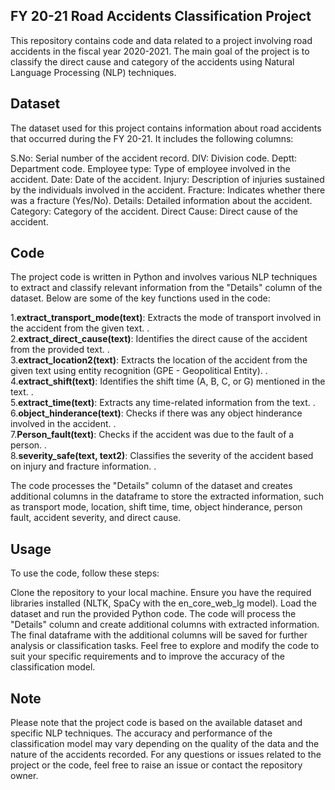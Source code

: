 ## FY 20-21 Road Accidents Classification Project
This repository contains code and data related to a project involving road accidents in the fiscal year 2020-2021. The main goal of the project is to classify the direct cause and category of the accidents using Natural Language Processing (NLP) techniques.

## Dataset
The dataset used for this project contains information about road accidents that occurred during the FY 20-21. It includes the following columns:

S.No: Serial number of the accident record.
DIV: Division code.
Deptt: Department code.
Employee type: Type of employee involved in the accident.
Date: Date of the accident.
Injury: Description of injuries sustained by the individuals involved in the accident.
Fracture: Indicates whether there was a fracture (Yes/No).
Details: Detailed information about the accident.
Category: Category of the accident.
Direct Cause: Direct cause of the accident.
## Code
The project code is written in Python and involves various NLP techniques to extract and classify relevant information from the "Details" column of the dataset. Below are some of the key functions used in the code:

1.**extract_transport_mode(text)**: Extracts the mode of transport involved in the accident from the given text. .<br>
2.**extract_direct_cause(text)**: Identifies the direct cause of the accident from the provided text. .<br>
3.**extract_location2(text)**: Extracts the location of the accident from the given text using entity recognition (GPE - Geopolitical Entity). .<br>
4.**extract_shift(text)**: Identifies the shift time (A, B, C, or G) mentioned in the text. .<br>
5.**extract_time(text)**: Extracts any time-related information from the text. .<br>
6.**object_hinderance(text)**: Checks if there was any object hinderance involved in the accident. .<br>
7.**Person_fault(text)**: Checks if the accident was due to the fault of a person. .<br>
8.**severity_safe(text, text2)**: Classifies the severity of the accident based on injury and fracture information. .<br>


The code processes the "Details" column of the dataset and creates additional columns in the dataframe to store the extracted information, such as transport mode, location, shift time, time, object hinderance, person fault, accident severity, and direct cause.

## Usage
To use the code, follow these steps:

Clone the repository to your local machine.
Ensure you have the required libraries installed (NLTK, SpaCy with the en_core_web_lg model).
Load the dataset and run the provided Python code.
The code will process the "Details" column and create additional columns with extracted information.
The final dataframe with the additional columns will be saved for further analysis or classification tasks.
Feel free to explore and modify the code to suit your specific requirements and to improve the accuracy of the classification model.

## Note
Please note that the project code is based on the available dataset and specific NLP techniques. The accuracy and performance of the classification model may vary depending on the quality of the data and the nature of the accidents recorded. For any questions or issues related to the project or the code, feel free to raise an issue or contact the repository owner.
